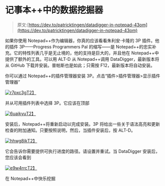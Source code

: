 # 记事本++中的数据挖掘器

> 原文:[https://dev.to/patricktingen/datadigger-in-notepad-43om](https://dev.to/patricktingen/datadigger-in-notepad-43om)

如果你使用 Notepad++作为编辑器，你真的应该看看朱利安·卡隆的 3P 插件。他的插件 3P——Progress Programmers Pal 的缩写——是 Notepad++的忠实补充。它的特性列表几乎是无止境的，他的支持是巨大的，并且他在 Notepad++中提供了额外的工具。可以用 ALT-D 从 Notepad++调用 DataDigger，最新版本将从 GitHub 下载并安装。普帕斯也是如此；只需按 F12，最新版本将自动安装。

你可以通过 Notepad++的插件管理器安装 3P。点击“插件>插件管理器>显示插件管理器”

[![r7pxc3g](../Images/b19d715f165d64746e3e289ca8f10e42.png)T2】](https://res.cloudinary.com/practicaldev/image/fetch/s--zGr3CBtT--/c_limit%2Cf_auto%2Cfl_progressive%2Cq_auto%2Cw_880/https://datadigger.files.wordpress.com/2017/10/r7pxc3g.png%3Fw%3D840)

并从可用插件列表中选择 3P。它应该在顶部

[![6uaikyu](../Images/7cc9631d13d96f5e05b6f295b94e1df8.png)T2】](https://res.cloudinary.com/practicaldev/image/fetch/s--KoRhCX3B--/c_limit%2Cf_auto%2Cfl_progressive%2Cq_auto%2Cw_880/https://datadigger.files.wordpress.com/2017/10/6uaikyu.png%3Fw%3D840)

安装后，Notepad++将重新启动以完成安装。3P 将给出一些关于语法高亮和更新检查的附加通知。只要按照说明，然后，当插件安装后，按 ALT-D。

[![hhwg8ik](../Images/69fdc274da3c19903f923ad5d67cdda2.png)T2】](https://res.cloudinary.com/practicaldev/image/fetch/s--HeWX4yei--/c_limit%2Cf_auto%2Cfl_progressive%2Cq_auto%2Cw_880/https://datadigger.files.wordpress.com/2017/10/hhwg8ik.png%3Fw%3D840)

它会告诉你需要提供可执行进度的路径。请设置并重试。当 DataDigger 安装后，您应该会看到

[![e9w4rrc](../Images/e93ad8dfbac802ca76be2ee1263094ff.png)T2】](https://res.cloudinary.com/practicaldev/image/fetch/s--cTm683UA--/c_limit%2Cf_auto%2Cfl_progressive%2Cq_auto%2Cw_880/https://datadigger.files.wordpress.com/2017/10/e9w4rrc.png%3Fw%3D840)

在 Notepad++中快乐挖掘